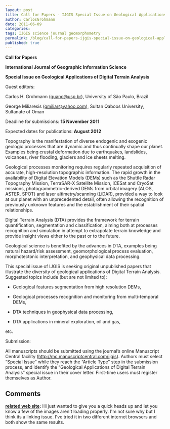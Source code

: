 ```yaml
---
layout: post
title: Call for Papers - IJGIS Special Issue on Geological Applications of Digital Terrain Analysis
author: CarlosGrohmann
date: 2011-06-09
categories: 
tags: IJGIS science journal geomorphometry
permalink: /blog/call-for-papers-ijgis-special-issue-on-geological-applications-of-digital-terrain-analysis/
published: true
---
```



**Call for Papers**  

**International Journal of Geographic Information Science**  

**Special Issue on Geological Applications of Digital Terrain Analysis**  


Guest editors:

Carlos H. Grohmann (guano@usp.br), University of São Paulo, Brazil  

George Miliaresis (gmiliar@yahoo.com), Sultan Qaboos University, Sultanate of Oman  


Deadline for submissions: **15 November 2011**  

Expected dates for publications: **August 2012**  

Topography is the manifestation of diverse endogenic and exogenic geologic processes that are dynamic and thus continually shape our planet. Examples being crustal deformation due to earthquakes, landslides, volcanoes, river flooding, glaciers and ice sheets melting.  

Geological processes monitoring requires regularly repeated acquisition of accurate, high-resolution topographic information. The rapid growth in the availability of Digital Elevation Models (DEMs) such as the Shuttle Radar Topography Mission, TerraSAR-X Satellite Mission, ICESat and CryoSat missions, photogrammetric-derived DEMs from orbital imagery (ALOS, ASTER, SPOT) and laser altimetry/scanning (LiDAR), provided a way to look at our planet with an unprecedented detail, often allowing the recognition of previously unknown features and the establishment of their spatial relationships.  

Digital Terrain Analysis (DTA) provides the framework for terrain quantification, segmentation and classification, aiming both at processes recognition and simulation in attempt to extrapolate terrain knowledge and provide insight views either to the past or to the future.  

Geological science is benefited by the advances in DTA, examples being natural hazard/risk assessment, geomorphological process evaluation, morphotectonic interpretation, and geophysical data processing.  

This special issue of IJGIS is seeking original unpublished papers that illustrate the diversity of geological applications of Digital Terrain Analysis. Suggested topics include (but are not limited to): 

 - Geological features segmentation from high resolution DEMs,  

 - Geological processes recognition and monitoring from multi-temporal DEMs,  

 - DTA techniques in geophysical data processing,  

 - DTA applications in mineral exploration, oil and gas,  

etc.

Submission:  


All manuscripts should be submitted using the journal’s online Manuscript Central facility (<http://mc.manuscriptcentral.com/ijgis>). Authors must select “Special Issue” while they reach the “Article Type” step in the submission process, and identify the “Geological Applications of Digital Terrain Analysis” special issue in their cover letter. First-time users must register themselves as Author.  


## Comments


**[related web site](#871 "2013-06-08 23:41:58"):** Hi just wanted to give you a quick heads up and let you know a few of the images aren't loading properly. I'm not sure why but I think its a linking issue. I've tried it in two different internet browsers and both show the same results.



